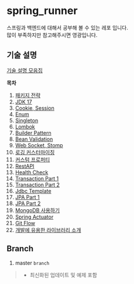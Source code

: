 # spring_runner
스프링과 백엔드에 대해서 공부해 볼 수 있는 레포 입니다.  
많이 부족하지만 참고해주시면 영광입니다.  

## 기술 설명
[기술 설명 모음집](https://github.com/duckbill413/spring_runner/tree/master/note)

**목차**
1. [패키지 전략](note/패키지_전략.md)
2. [JDK 17](note/JDK_17.md)
3. [Cookie, Session](note/Cookie_Session.md)
4. [Enum](note/Enum.md)
5. [Singleton](note/Singleton.md)
6. [Lombok](note/Lombok.md)
7. [Builder Pattern](note/Builder_Pattern.md)
8. [Bean Validation](note/Bean_Validation.md)
9. [Web Socket, Stomp](note/Web_Socket.md)
10. [로깅 커스터마이징](note/로깅_커스터마이징.md)
11. [커스텀 프로퍼티](note/커스텀_프로퍼티.md)
12. [RestAPI](note/RESTAPI.md)
13. [Health Check](note/Health_Check.md)
14. [Transaction Part 1](note/Transaction_Part1.md)
15. [Transaction Part 2](note/Transaction_Part2.md)
16. [Jdbc Template](note/JDBC_Template.md)
17. [JPA Part 1](note/JPA_Part1.md)
18. [JPA Part 2](note/JPA_Part2.md)
19. [MongoDB 사용하기](note/몽고_DB_사용하기.md)
20. [Spring Actuator](note/스프링_부트_액추에이터.md)
21. [Git Flow](note/Git_Flow.md)
22. [개발에 유용한 라이브러리 소개](note/유용한_라이브러리_소개.md)

## Branch
1. master `branch`
  > - 최신화된 업데이트 및 예제 포함